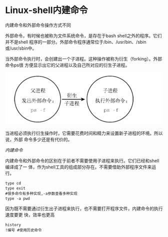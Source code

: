 # Linux-shell内建命令

内建命令和外部命令操作方式不同

外部命令，有时候也被称为文件系统命令，是存在于bash shell之外的程序。它们并不是shell 程序的一部分。外部命令程序通常位于/bin、/usr/bin、/sbin或/usr/sbin中。 

当外部命令执行时，会创建出一个子进程。这种操作被称为衍生（forking）。外部命令ps很 方便显示出它的父进程以及自己所对应的衍生子进程。 

![](https://github.com/zyl-fun/pic/blob/master/%E4%BC%81%E4%B8%9A%E5%BE%AE%E4%BF%A1%E6%88%AA%E5%9B%BE_20200624134118.png?raw=true)

当进程必须执行衍生操作时，它需要花费时间和精力来设置新子进程的环境。所以说，外部 命令多少还是有代价的。 

*内建命令*

内建命令和外部命令的区别在于前者不需要使用子进程来执行。它们已经和shell编译成了一 体，作为shell工具的组成部分存在。不需要借助外部程序文件来运行。 

```shell
type cd
type exit
#很多命令有多种实现,-a参数查看多种实现
type -a pwd
```

因为既不需要通过衍生出子进程来执行，也不需要打开程序文件，内建命令的执行速度要更 快，效率也更高

```shell
history
!编号 #使用历史命令
```



